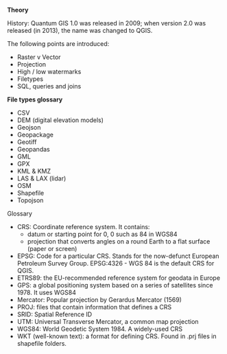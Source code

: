 **Theory**

History: Quantum GIS 1.0 was released in 2009; when version 2.0 was released (in 2013), the name was changed to QGIS.

The following points are introduced:

- Raster v Vector
- Projection
- High / low watermarks
- Filetypes
- SQL, queries and joins

**File types glossary**

- CSV
- DEM (digital elevation models)
- Geojson
- Geopackage
- Geotiff
- Geopandas
- GML
- GPX
- KML & KMZ
- LAS & LAX (lidar)
- OSM
- Shapefile
- Topojson

Glossary
- CRS: Coordinate reference system. It contains:
  - datum or starting point for 0, 0 such as 84 in WGS84
  - projection that converts angles on a round Earth to a flat surface (paper or screen)
- EPSG: Code for a particular CRS. Stands for the now-defunct European Petroleum Survey Group. EPSG:4326 - WGS 84 is the default CRS for QGIS.
- ETRS89: the EU-recommended reference system for geodata in Europe
- GPS: a global positioning system based on a series of satellites since 1978. It uses WGS84
- Mercator: Popular projection by Gerardus Mercator (1569)
- PROJ: files that contain information that defines a CRS
- SRID: Spatial Reference ID
- UTM: Universal Transverse Mercator, a common map projection
- WGS84: World Geodetic System 1984. A widely-used CRS
- WKT (well-known text): a format for defining CRS. Found in .prj files in shapefile folders.
